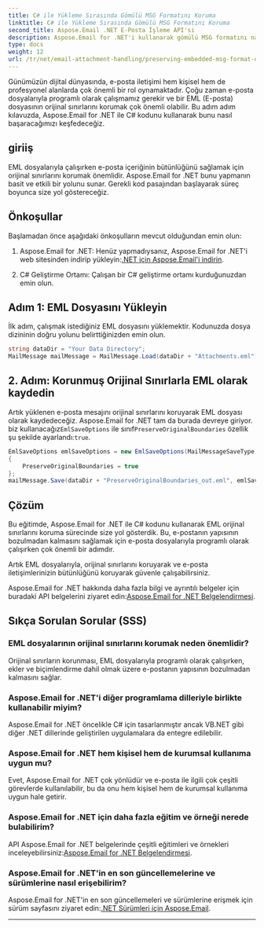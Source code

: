 ```yaml
---
title: C# ile Yükleme Sırasında Gömülü MSG Formatını Koruma
linktitle: C# ile Yükleme Sırasında Gömülü MSG Formatını Koruma
second_title: Aspose.Email .NET E-Posta İşleme API'si
description: Aspose.Email for .NET'i kullanarak gömülü MSG formatını nasıl koruyacağınızı öğrenin. Kaynak koduyla adım adım kılavuz.
type: docs
weight: 12
url: /tr/net/email-attachment-handling/preserving-embedded-msg-format-during-load-with-csharp/
---
```


Günümüzün dijital dünyasında, e-posta iletişimi hem kişisel hem de profesyonel alanlarda çok önemli bir rol oynamaktadır. Çoğu zaman e-posta dosyalarıyla programlı olarak çalışmamız gerekir ve bir EML (E-posta) dosyasının orijinal sınırlarını korumak çok önemli olabilir. Bu adım adım kılavuzda, Aspose.Email for .NET ile C# kodunu kullanarak bunu nasıl başaracağımızı keşfedeceğiz.

## giriiş

EML dosyalarıyla çalışırken e-posta içeriğinin bütünlüğünü sağlamak için orijinal sınırlarını korumak önemlidir. Aspose.Email for .NET bunu yapmanın basit ve etkili bir yolunu sunar. Gerekli kod pasajından başlayarak süreç boyunca size yol göstereceğiz.

## Önkoşullar

Başlamadan önce aşağıdaki önkoşulların mevcut olduğundan emin olun:

1.  Aspose.Email for .NET: Henüz yapmadıysanız, Aspose.Email for .NET'i web sitesinden indirip yükleyin:[.NET için Aspose.Email'i indirin](https://releases.aspose.com/email/net/).

2. C# Geliştirme Ortamı: Çalışan bir C# geliştirme ortamı kurduğunuzdan emin olun.

## Adım 1: EML Dosyasını Yükleyin

İlk adım, çalışmak istediğiniz EML dosyasını yüklemektir. Kodunuzda dosya dizininin doğru yolunu belirttiğinizden emin olun.

```csharp
string dataDir = "Your Data Directory";
MailMessage mailMessage = MailMessage.Load(dataDir + "Attachments.eml");
```

## 2. Adım: Korunmuş Orijinal Sınırlarla EML olarak kaydedin

 Artık yüklenen e-posta mesajını orijinal sınırlarını koruyarak EML dosyası olarak kaydedeceğiz. Aspose.Email for .NET tam da burada devreye giriyor. biz kullanacağız`EmlSaveOptions` ile sınıf`PreserveOriginalBoundaries` özellik şu şekilde ayarlandı:`true`.

```csharp
EmlSaveOptions emlSaveOptions = new EmlSaveOptions(MailMessageSaveType.EmlFormat)
{
    PreserveOriginalBoundaries = true
};
mailMessage.Save(dataDir + "PreserveOriginalBoundaries_out.eml", emlSaveOptions);
```

## Çözüm

Bu eğitimde, Aspose.Email for .NET ile C# kodunu kullanarak EML orijinal sınırlarını koruma sürecinde size yol gösterdik. Bu, e-postanın yapısının bozulmadan kalmasını sağlamak için e-posta dosyalarıyla programlı olarak çalışırken çok önemli bir adımdır.

Artık EML dosyalarıyla, orijinal sınırlarını koruyarak ve e-posta iletişimlerinizin bütünlüğünü koruyarak güvenle çalışabilirsiniz.

 Aspose.Email for .NET hakkında daha fazla bilgi ve ayrıntılı belgeler için buradaki API belgelerini ziyaret edin:[Aspose.Email for .NET Belgelendirmesi](https://reference.aspose.com/email/net/).

## Sıkça Sorulan Sorular (SSS)

### EML dosyalarının orijinal sınırlarını korumak neden önemlidir?
   
Orijinal sınırların korunması, EML dosyalarıyla programlı olarak çalışırken, ekler ve biçimlendirme dahil olmak üzere e-postanın yapısının bozulmadan kalmasını sağlar.

### Aspose.Email for .NET'i diğer programlama dilleriyle birlikte kullanabilir miyim?

Aspose.Email for .NET öncelikle C# için tasarlanmıştır ancak VB.NET gibi diğer .NET dillerinde geliştirilen uygulamalara da entegre edilebilir.

### Aspose.Email for .NET hem kişisel hem de kurumsal kullanıma uygun mu?

Evet, Aspose.Email for .NET çok yönlüdür ve e-posta ile ilgili çok çeşitli görevlerde kullanılabilir, bu da onu hem kişisel hem de kurumsal kullanıma uygun hale getirir.

### Aspose.Email for .NET için daha fazla eğitim ve örneği nerede bulabilirim?

 API Aspose.Email for .NET belgelerinde çeşitli eğitimleri ve örnekleri inceleyebilirsiniz:[Aspose.Email for .NET Belgelendirmesi](https://reference.aspose.com/email/net/).

### Aspose.Email for .NET'in en son güncellemelerine ve sürümlerine nasıl erişebilirim?

 Aspose.Email for .NET'in en son güncellemeleri ve sürümlerine erişmek için sürüm sayfasını ziyaret edin:[.NET Sürümleri için Aspose.Email](https://releases.aspose.com/email/net/).

---